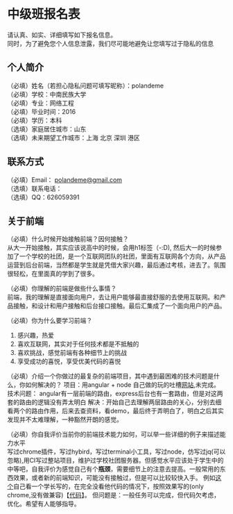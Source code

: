 # 中级班报名表  

请认真、如实、详细填写如下报名信息。  
同时，为了避免您个人信息泄露，我们尽可能地避免让您填写过于隐私的信息  

## 个人简介  

（必填）姓名（若担心隐私问题可填写昵称）：polandeme    
（必填）学校：中南民族大学  
（必填）专业：网络工程  
（必填）毕业时间：2016  
（必填）学历：本科  
（选填）家庭居住城市：山东  
（选填）未来期望工作城市：上海 北京 深圳 港区  

## 联系方式

（必填）Email： polandeme@gmail.com  
（选填）联系电话：  
（选填）QQ：626059391  

## 关于前端  

（必填）什么时候开始接触前端？因何接触？   
从大一开始接触，其实应该说高中的时候，会用h1标签（-:D), 然后大一的时候参加了一个学校的社团，是一个互联网团队的社团，里面有互联网各个方向，从产品运营到后台前端，当然都是学生就是凭借大家兴趣，最后通过考核，进去了。氛围很轻松，在里面真的学到了很多。  

（必填）你理解的前端是做些什么事情？  
前端，我的理解是直接面向用户，去让用户能够最直接舒服的去使用互联网。和产品接触，和设计和用户接触和后台接口接触。最后汇集成了一个面向用户的产品。

（必填）你为什么要学习前端？  
1. 感兴趣，热爱
2. 喜欢互联网，其实对于任何技术都是不抵触的 
3. 喜欢挑战，感觉前端有各种细节上的挑战
4. 享受成功的喜悦，享受优美代码的喜悦

（必填）介绍一个你做过的最复杂的前端项目，其中遇到最困难的技术问题是什么，你如何解决的？
项目：用angular + node 自己做的玩的吐槽[网站](https://github.com/polandeme/hoho),未完成。
技术问题： angular有一层前端的路由，express后台也有一套路由，但是对这两套的路由的逻辑没有弄太明白
解决：开始自己去理解两层路由的关心，分别去细看两个的路由作用，后来去查资料，看demo，最后终于弄明白了，明白之后其实发现并不太难理解，一种豁然开朗的感觉。

（必填）你自我评价当前你的前端技术能力如何，可以举一些详细的例子来描述能力水平  
写过chrome插件，写过hybird，写过terminal小工具，写过node，仿写过jq(可以忽略),用CI写过整站项目，维护过学校社团服务器。但感觉水平应该处于学生中的中等吧，自我评价为感觉自己有个**瓶颈**，需要细节上的注意去提高。一般常用的东西效果，或者新的前端知识，可能没有接触过，但是可以比较较快入手。
例如[这个](http://polande.com/demo/points/)自己看一个学长写的，在完全没看他代码的情况下，按照效果写的(only chrome,没有做兼容)【[代码](https://github.com/polandeme/demo/blob/gh-pagrs/points/main.js)】。
但问题是：一般任务可以完成，但代码欠考虑，优化。希望有人能够指导。

